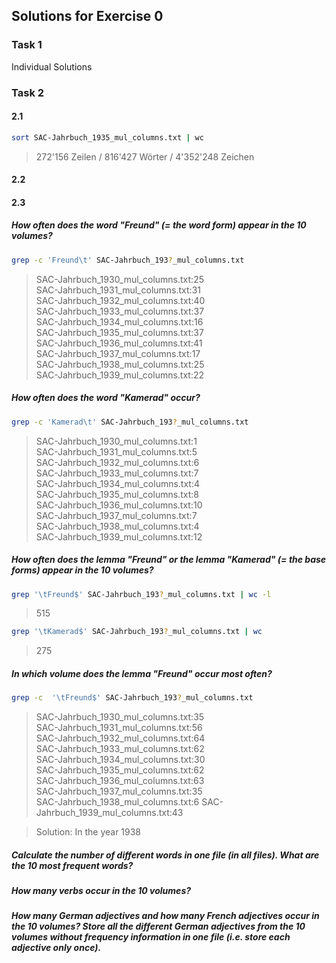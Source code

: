 ## Solutions for Exercise 0

### Task 1

Individual Solutions

### Task 2

#### 2.1

```bash
sort SAC-Jahrbuch_1935_mul_columns.txt | wc
```

> 272\'156 Zeilen / 816\'427 Wörter / 4\'352\'248 Zeichen

#### 2.2

#### 2.3

##### How often does the word "Freund" (= the word form) appear in the 10 volumes?

```bash
grep -c 'Freund\t' SAC-Jahrbuch_193?_mul_columns.txt
```

> SAC-Jahrbuch_1930_mul_columns.txt:25  
SAC-Jahrbuch_1931_mul_columns.txt:31  
SAC-Jahrbuch_1932_mul_columns.txt:40  
SAC-Jahrbuch_1933_mul_columns.txt:37  
SAC-Jahrbuch_1934_mul_columns.txt:16  
SAC-Jahrbuch_1935_mul_columns.txt:37  
SAC-Jahrbuch_1936_mul_columns.txt:41  
SAC-Jahrbuch_1937_mul_columns.txt:17  
SAC-Jahrbuch_1938_mul_columns.txt:25  
SAC-Jahrbuch_1939_mul_columns.txt:22

##### How often does the word "Kamerad" occur?

```bash
grep -c 'Kamerad\t' SAC-Jahrbuch_193?_mul_columns.txt
```

> SAC-Jahrbuch_1930_mul_columns.txt:1  
SAC-Jahrbuch_1931_mul_columns.txt:5  
SAC-Jahrbuch_1932_mul_columns.txt:6  
SAC-Jahrbuch_1933_mul_columns.txt:7  
SAC-Jahrbuch_1934_mul_columns.txt:4  
SAC-Jahrbuch_1935_mul_columns.txt:8  
SAC-Jahrbuch_1936_mul_columns.txt:10  
SAC-Jahrbuch_1937_mul_columns.txt:7  
SAC-Jahrbuch_1938_mul_columns.txt:4  
SAC-Jahrbuch_1939_mul_columns.txt:12

##### How often does the lemma "Freund" or the lemma "Kamerad" (= the base forms) appear in the 10 volumes?

```bash
grep '\tFreund$' SAC-Jahrbuch_193?_mul_columns.txt | wc -l
```

> 515

```bash
grep '\tKamerad$' SAC-Jahrbuch_193?_mul_columns.txt | wc
```

>275

##### In which volume does the lemma "Freund" occur most often?

```bash
grep -c  '\tFreund$' SAC-Jahrbuch_193?_mul_columns.txt 
```

>SAC-Jahrbuch_1930_mul_columns.txt:35  
SAC-Jahrbuch_1931_mul_columns.txt:56  
SAC-Jahrbuch_1932_mul_columns.txt:64  
SAC-Jahrbuch_1933_mul_columns.txt:62  
 SAC-Jahrbuch_1934_mul_columns.txt:30  
 SAC-Jahrbuch_1935_mul_columns.txt:62  
 SAC-Jahrbuch_1936_mul_columns.txt:63  
 SAC-Jahrbuch_1937_mul_columns.txt:35  
 SAC-Jahrbuch_1938_mul_columns.txt:6 
 SAC-Jahrbuch_1939_mul_columns.txt:43

>Solution: In the year 1938

##### Calculate the number of different words in one file (in all files). What are the 10 most frequent words?

##### How many verbs occur in the 10 volumes?

##### How many German adjectives and how many French adjectives occur in the 10 volumes? Store all the different German adjectives from the 10 volumes without frequency information in one file (i.e. store each adjective only once).
